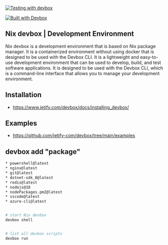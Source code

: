 
[![Testing with devbox](https://github.com/Jalalhejazi/devbox/actions/workflows/devbox-test.yml/badge.svg)](https://github.com/Jalalhejazi/devbox/actions/workflows/devbox-test.yml)


[![Built with Devbox](https://www.jetify.com/img/devbox/shield_galaxy.svg)](https://www.jetify.com/devbox/docs/contributor-quickstart/)



## Nix devbox | Development Environment 

Nix devbox is a development environment that is based on Nix package manager. It is a containerized environment without using docker that is designed to be used with the Devbox CLI. It is a lightweight and easy-to-use development environment that can be used to develop, build, and test software applications. It is designed to be used with the Devbox CLI, which is a command-line interface that allows you to manage your development environment.



## Installation
- https://www.jetify.com/devbox/docs/installing_devbox/


## Examples 
- https://github.com/jetify-com/devbox/tree/main/examples


## devbox add "package" 
```bash
* powershell@latest
* nginx@latest
* git@latest
* dotnet-sdk_8@latest
* redis@latest
* nodejs@18
* nodePackages.pm2@latest
* vscode@latest
* azure-cli@latest


# start Nix devbox
devbox shell


# list all devbox scripts
devbox run 

```



